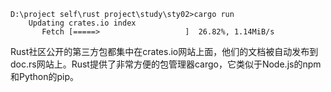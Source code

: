 ```shell
D:\project self\rust project\study\sty02>cargo run
    Updating crates.io index
       Fetch [=====>                   ]  26.82%, 1.14MiB/s
```
Rust社区公开的第三方包都集中在crates.io网站上面，他们的文档被自动发布到doc.rs网站上。Rust提供了非常方便的包管理器cargo，它类似于Node.js的npm和Python的pip。